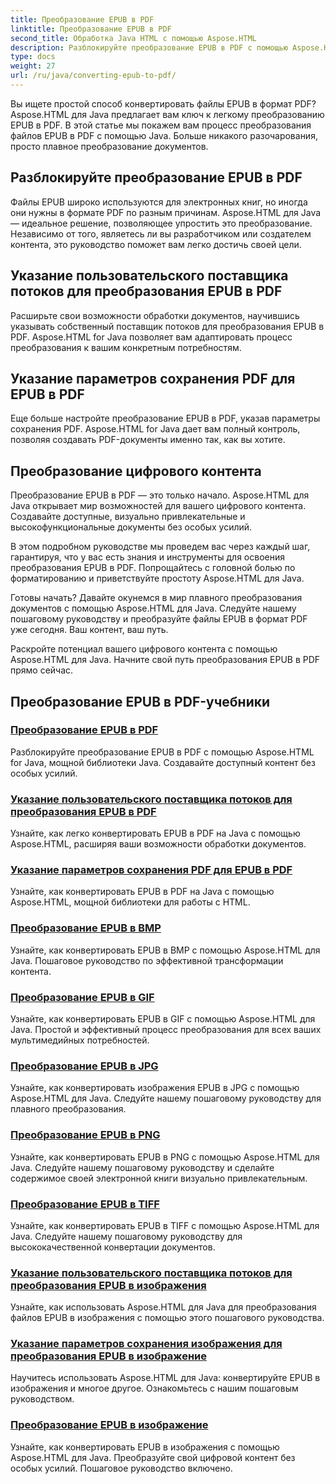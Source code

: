 ```yaml
---
title: Преобразование EPUB в PDF
linktitle: Преобразование EPUB в PDF
second_title: Обработка Java HTML с помощью Aspose.HTML
description: Разблокируйте преобразование EPUB в PDF с помощью Aspose.HTML for Java, мощной библиотеки Java. Создавайте доступный контент без особых усилий.
type: docs
weight: 27
url: /ru/java/converting-epub-to-pdf/
---
```


Вы ищете простой способ конвертировать файлы EPUB в формат PDF? Aspose.HTML для Java предлагает вам ключ к легкому преобразованию EPUB в PDF. В этой статье мы покажем вам процесс преобразования файлов EPUB в PDF с помощью Java. Больше никакого разочарования, просто плавное преобразование документов.

## Разблокируйте преобразование EPUB в PDF

Файлы EPUB широко используются для электронных книг, но иногда они нужны в формате PDF по разным причинам. Aspose.HTML для Java — идеальное решение, позволяющее упростить это преобразование. Независимо от того, являетесь ли вы разработчиком или создателем контента, это руководство поможет вам легко достичь своей цели.

## Указание пользовательского поставщика потоков для преобразования EPUB в PDF

Расширьте свои возможности обработки документов, научившись указывать собственный поставщик потоков для преобразования EPUB в PDF. Aspose.HTML for Java позволяет вам адаптировать процесс преобразования к вашим конкретным потребностям.

## Указание параметров сохранения PDF для EPUB в PDF

Еще больше настройте преобразование EPUB в PDF, указав параметры сохранения PDF. Aspose.HTML for Java дает вам полный контроль, позволяя создавать PDF-документы именно так, как вы хотите.

## Преобразование цифрового контента

Преобразование EPUB в PDF — это только начало. Aspose.HTML для Java открывает мир возможностей для вашего цифрового контента. Создавайте доступные, визуально привлекательные и высокофункциональные документы без особых усилий.

В этом подробном руководстве мы проведем вас через каждый шаг, гарантируя, что у вас есть знания и инструменты для освоения преобразования EPUB в PDF. Попрощайтесь с головной болью по форматированию и приветствуйте простоту Aspose.HTML для Java.

Готовы начать? Давайте окунемся в мир плавного преобразования документов с помощью Aspose.HTML для Java. Следуйте нашему пошаговому руководству и преобразуйте файлы EPUB в формат PDF уже сегодня. Ваш контент, ваш путь.

Раскройте потенциал вашего цифрового контента с помощью Aspose.HTML для Java. Начните свой путь преобразования EPUB в PDF прямо сейчас.
## Преобразование EPUB в PDF-учебники
### [Преобразование EPUB в PDF](./convert-epub-to-pdf/)
Разблокируйте преобразование EPUB в PDF с помощью Aspose.HTML for Java, мощной библиотеки Java. Создавайте доступный контент без особых усилий.
### [Указание пользовательского поставщика потоков для преобразования EPUB в PDF](./convert-epub-to-pdf-specify-custom-stream-provider/)
Узнайте, как легко конвертировать EPUB в PDF на Java с помощью Aspose.HTML, расширяя ваши возможности обработки документов.
### [Указание параметров сохранения PDF для EPUB в PDF](./convert-epub-to-pdf-specify-pdf-save-options/)
Узнайте, как конвертировать EPUB в PDF на Java с помощью Aspose.HTML, мощной библиотеки для работы с HTML.
### [Преобразование EPUB в BMP](./convert-epub-to-bmp/)
Узнайте, как конвертировать EPUB в BMP с помощью Aspose.HTML для Java. Пошаговое руководство по эффективной трансформации контента.
### [Преобразование EPUB в GIF](./convert-epub-to-gif/)
Узнайте, как конвертировать EPUB в GIF с помощью Aspose.HTML для Java. Простой и эффективный процесс преобразования для всех ваших мультимедийных потребностей.
### [Преобразование EPUB в JPG](./convert-epub-to-jpg/)
Узнайте, как конвертировать изображения EPUB в JPG с помощью Aspose.HTML для Java. Следуйте нашему пошаговому руководству для плавного преобразования.
### [Преобразование EPUB в PNG](./convert-epub-to-png/)
Узнайте, как конвертировать EPUB в PNG с помощью Aspose.HTML для Java. Следуйте нашему пошаговому руководству и сделайте содержимое своей электронной книги визуально привлекательным.
### [Преобразование EPUB в TIFF](./convert-epub-to-tiff/)
Узнайте, как конвертировать EPUB в TIFF с помощью Aspose.HTML для Java. Следуйте нашему пошаговому руководству для высококачественной конвертации документов.
### [Указание пользовательского поставщика потоков для преобразования EPUB в изображения](./convert-epub-to-image-specify-custom-stream-provider/)
Узнайте, как использовать Aspose.HTML для Java для преобразования файлов EPUB в изображения с помощью этого пошагового руководства.
### [Указание параметров сохранения изображения для преобразования EPUB в изображение](./convert-epub-to-image-specify-image-save-options/)
Научитесь использовать Aspose.HTML для Java: конвертируйте EPUB в изображения и многое другое. Ознакомьтесь с нашим пошаговым руководством.
### [Преобразование EPUB в изображение](./convert-epub-to-image/)
Узнайте, как конвертировать EPUB в изображения с помощью Aspose.HTML для Java. Преобразуйте свой цифровой контент без особых усилий. Пошаговое руководство включено.